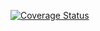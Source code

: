 [![Coverage Status](https://coveralls.io/repos/github/aliabdolazimi10/cicleciTest/badge.svg)](https://coveralls.io/github/aliabdolazimi10/cicleciTest)
